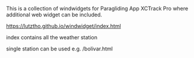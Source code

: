This is a collection of windwidgets for Paragliding App XCTrack Pro where additional web widget can be included.

https://lutztho.github.io/windwidget/index.html

index contains all the weather station

single station can be used e.g. /bolivar.html


